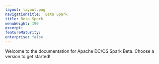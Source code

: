 ```yaml
---
layout: layout.pug
navigationTitle:  Beta Spark
title: Beta Spark
menuWeight: 190
excerpt:
featureMaturity:
enterprise: false
---
```


Welcome to the documentation for Apache DC/OS Spark Beta. Choose a version to get started!